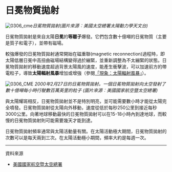 # 日冕物質拋射

![0306_cme](./static/0306_cme.jpg)*日冕物質拋射(圖片來源︰美國太空總署太陽動力學天文台)*

日冕物質拋射是來自太陽**日冕**的**等離子**爆發。它們包含數十億噸的日冕物質（主要是質子和電子），並帶有磁場。

較強爆發的日冕物質拋射通常開始在磁重聯(magnetic reconnection)過程時，即太陽低層日冕中高扭曲磁場結構變得過於繃緊，並重新調整為不太繃緊的狀態。日冕物質拋射的移動速度超過背景太陽風的速度，能產生衝擊波，可以加速前方的帶電粒子，導致**太陽輻射風暴**增加或增強（參閱<a href="#/zh_cn/section/phenomena/solar-radiation-storm">「現象：太陽輻射風暴」</a>）。

![0306_CME](./static/0306_CME.gif)
*2000年2月27日的日冕物質拋射。一個日冕物質拋射向太空發射了數十億噸每小時行駛數百萬英里的粒子 (圖片來源︰美國國家航空暨太空總署)*

與太陽耀斑相反，日冕物質拋射並不是特別明亮，並可能需要數小時才能從太陽完全噴發。日冕物質拋射從太陽向外移動，速度從低於每秒250公里到接近每秒3000公里。向著地球移動最快的日冕物質拋射可以在15-18小時內到達地球，而較慢的日冕物質拋射則可能需要幾天才能到達。

日冕物質拋射頻率通常與太陽活動量有關。在太陽活動極大期間，日冕物質拋射的次數可以是每天兩到三次。在太陽活動極小期間，頻率大約是每週一次。

---

資料來源

- [美國國家航空暨太空總署](https://solarscience.msfc.nasa.gov/CMEs.shtml)

